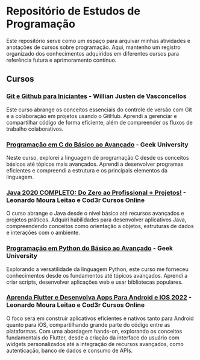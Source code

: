 # Repositório de Estudos de Programação

Este repositório serve como um espaço para arquivar minhas atividades e anotações de cursos sobre programação. Aqui, mantenho um registro organizado dos conhecimentos adquiridos em diferentes cursos para referência futura e aprimoramento contínuo.

## Cursos

### [Git e Github para Iniciantes](https://www.udemy.com/git-e-github-para-iniciantes/) - Willian Justen de Vasconcellos

Este curso abrange os conceitos essenciais do controle de versão com Git e a colaboração em projetos usando o GitHub. Aprendi a gerenciar e compartilhar código de forma eficiente, além de compreender os fluxos de trabalho colaborativos.

### [Programação em C do Básico ao Avançado](https://www.udemy.com/course/programacao-em-c-essencial/) - Geek University

Neste curso, explorei a linguagem de programação C desde os conceitos básicos até tópicos mais avançados. Aprendi a desenvolver programas eficientes e compreendi a estrutura e os principais elementos da linguagem.

### [Java 2020 COMPLETO: Do Zero ao Profissional + Projetos!](https://www.udemy.com/course/fundamentos-de-programacao-com-java/) - Leonardo Moura Leitao e Cod3r Cursos Online

O curso abrange o Java desde o nível básico até recursos avançados e projetos práticos. Adquiri habilidades para desenvolver aplicativos Java, compreendendo conceitos como orientação a objetos, estruturas de dados e interações com o ambiente.

### [Programação em Python do Básico ao Avançado](https://www.udemy.com/course/curso-de-programacao-em-python-do-basico-ao-avancado/) - Geek University

Explorando a versatilidade da linguagem Python, este curso me forneceu conhecimentos desde os fundamentos até tópicos avançados. Aprendi a criar scripts, desenvolver aplicações web e usar bibliotecas populares.

### [Aprenda Flutter e Desenvolva Apps Para Android e IOS 2022](https://www.udemy.com/course/curso-flutter/) - Leonardo Moura Leitao e Cod3r Cursos Online

O foco será em construir aplicativos eficientes e nativos tanto para Android quanto para iOS, compartilhando grande parte do código entre as plataformas. Com uma abordagem hands-on, explorando os conceitos fundamentais do Flutter, desde a criação da interface do usuário com widgets personalizados até a integração de recursos avançados, como autenticação, banco de dados e consumo de APIs.
